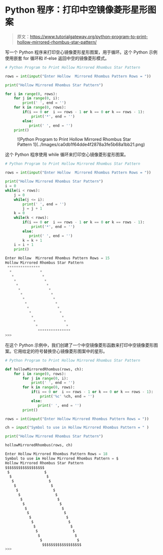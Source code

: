 # Python 程序：打印中空镜像菱形星形图案

> 原文：<https://www.tutorialgateway.org/python-program-to-print-hollow-mirrored-rhombus-star-pattern/>

写一个 Python 程序来打印空心镜像菱形星形图案，用于循环。这个 Python 示例使用嵌套 for 循环和 if-else 返回中空的镜像菱形模式。

```py
# Python Program to Print Hollow Mirrored Rhombus Star Pattern

rows = int(input("Enter Hollow  Mirrored Rhombus Pattern Rows = "))

print("Hollow Mirrored Rhombus Star Pattern") 

for i in range(0, rows):
    for j in range(0, i):
        print(' ', end = '')
    for k in range(0, rows):
        if(i == 0 or  i == rows - 1 or k == 0 or k == rows - 1):
            print('*', end = '')
        else:
           print(' ', end = '') 
    print()
```

<figure class="wp-block-image size-large">![Python Program to Print Hollow Mirrored Rhombus Star Pattern 1](../Images/ca0db1f64dde4f2878a3fe5b68a1bb21.png)</figure>

这个 Python 程序使用 while 循环来打印空心镜像菱形星形图案。

```py
# Python Program to Print Hollow Mirrored Rhombus Star Pattern

rows = int(input("Enter Hollow  Mirrored Rhombus Pattern Rows = "))

print("Hollow Mirrored Rhombus Star Pattern") 
i = 0
while(i < rows):
    j = 0
    while(j <= i):
        print(' ', end = '')
        j = j + 1
    k = 0
    while(k < rows):
        if(i == 0 or  i == rows - 1 or k == 0 or k == rows - 1):
            print('*', end = '')
        else:
           print(' ', end = '')
        k = k + 1
    i = i + 1
    print()
```

```py
Enter Hollow  Mirrored Rhombus Pattern Rows = 15
Hollow Mirrored Rhombus Star Pattern
 ***************
  *             *
   *             *
    *             *
     *             *
      *             *
       *             *
        *             *
         *             *
          *             *
           *             *
            *             *
             *             *
              *             *
               ***************
>>> 
```

在这个 Python 示例中，我们创建了一个中空镜像菱形函数来打印中空镜像菱形图案。它用给定的符号替换空心镜像菱形图案中的星形。

```py
# Python Program to Print Hollow Mirrored Rhombus Star Pattern

def hollowMirroredRhombus(rows, ch):
    for i in range(0, rows):
        for j in range(0, i):
            print(' ', end = '')
        for k in range(0, rows):
            if(i == 0 or  i == rows - 1 or k == 0 or k == rows - 1):
                print('%c' %ch, end = '')
            else:
               print(' ', end = '') 
        print()

rows = int(input("Enter Hollow Mirrored Rhombus Pattern Rows = "))

ch = input("Symbol to use in Hollow Mirrored Rhombus Pattern = " )

print("Hollow Mirrored Rhombus Star Pattern") 

hollowMirroredRhombus(rows, ch)
```

```py
Enter Hollow Mirrored Rhombus Pattern Rows = 18
Symbol to use in Hollow Mirrored Rhombus Pattern = $
Hollow Mirrored Rhombus Star Pattern
$$$$$$$$$$$$$$$$$$
 $                $
  $                $
   $                $
    $                $
     $                $
      $                $
       $                $
        $                $
         $                $
          $                $
           $                $
            $                $
             $                $
              $                $
               $                $
                $                $
                 $$$$$$$$$$$$$$$$$$
>>> 
```